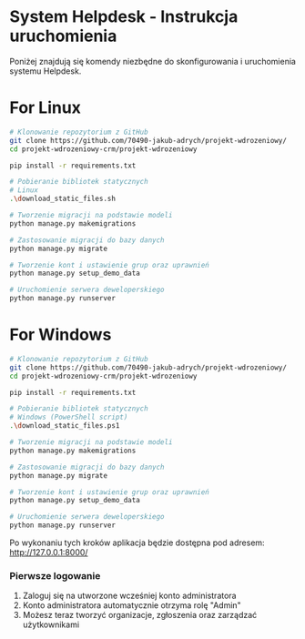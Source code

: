 # System Helpdesk - Instrukcja uruchomienia

Poniżej znajdują się komendy niezbędne do skonfigurowania i uruchomienia systemu Helpdesk.

# For Linux
```bash
# Klonowanie repozytorium z GitHub
git clone https://github.com/70490-jakub-adrych/projekt-wdrozeniowy/
cd projekt-wdrozeniowy-crm/projekt-wdrozeniowy

pip install -r requirements.txt

# Pobieranie bibliotek statycznych
# Linux
.\download_static_files.sh

# Tworzenie migracji na podstawie modeli
python manage.py makemigrations

# Zastosowanie migracji do bazy danych
python manage.py migrate

# Tworzenie kont i ustawienie grup oraz uprawnień
python manage.py setup_demo_data

# Uruchomienie serwera deweloperskiego
python manage.py runserver
```
# For Windows
```bash
# Klonowanie repozytorium z GitHub
git clone https://github.com/70490-jakub-adrych/projekt-wdrozeniowy/
cd projekt-wdrozeniowy-crm/projekt-wdrozeniowy

pip install -r requirements.txt

# Pobieranie bibliotek statycznych
# Windows (PowerShell script)
.\download_static_files.ps1

# Tworzenie migracji na podstawie modeli
python manage.py makemigrations

# Zastosowanie migracji do bazy danych
python manage.py migrate

# Tworzenie kont i ustawienie grup oraz uprawnień
python manage.py setup_demo_data

# Uruchomienie serwera deweloperskiego
python manage.py runserver
```
Po wykonaniu tych kroków aplikacja będzie dostępna pod adresem: http://127.0.0.1:8000/

### Pierwsze logowanie

1. Zaloguj się na utworzone wcześniej konto administratora
2. Konto administratora automatycznie otrzyma rolę "Admin"
3. Możesz teraz tworzyć organizacje, zgłoszenia oraz zarządzać użytkownikami
